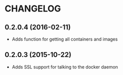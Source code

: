 # CHANGELOG

## 0.2.0.4 (2016-02-11)

- Adds function for getting all containers and images

## 0.2.0.3 (2015-10-22)

- Adds SSL support for talking to the docker daemon

